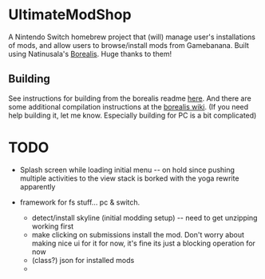 # UltimateModShop

A Nintendo Switch homebrew project that (will) manage user's installations of mods, and allow users to browse/install mods from Gamebanana.
Built using Natinusala's [Borealis](https://github.com/natinusala/borealis). Huge thanks to them!



## Building
See instructions for building from the borealis readme [here](https://github.com/natinusala/borealis).
And there are some additional compilation instructions at the [borealis wiki](https://github.com/natinusala/borealis/wiki/Additional-compilation-instructions).
(If you need help building it, let me know. Especially building for PC is a bit complicated)



# TODO

- Splash screen while loading initial menu -- on hold since pushing multiple activities to the view stack is borked with the yoga rewrite apparently

- framework for fs stuff... pc & switch.
    - detect/install skyline (initial modding setup) -- need to get unzipping working first
    - make clicking on submissions install the mod. Don't worry about making nice ui for it for now,
        it's fine its just a blocking operation for now
    - (class?) json for installed mods
    - 